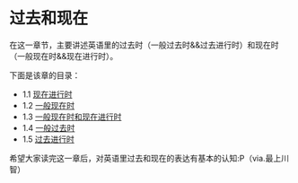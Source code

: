 # 过去和现在

在这一章节，主要讲述英语里的过去时（一般过去时&&过去进行时）和现在时（一般现在时&&现在进行时）。

下面是该章的目录：
- 1.1 [现在进行时](Present-Continuous.md)
- 1.2 [一般现在时](Present-Simple.md)
- 1.3 [一般现在时和现在进行时](Present-Continuous-And-Present-Simple.md)
- 1.4 [一般过去时](Present-Simple.md)
- 1.5 [过去进行时](Past-Continuous.md)

希望大家读完这一章后，对英语里过去和现在的表达有基本的认知:P（via.最上川智）